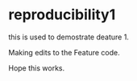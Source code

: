 # reproducibility1

this is used to demostrate deature 1. 

Making edits to the Feature code.

Hope this works.
